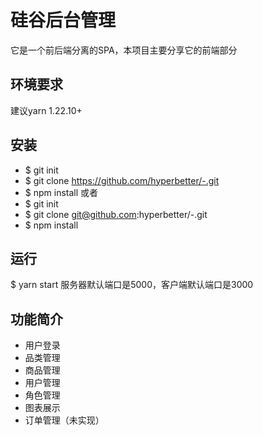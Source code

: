 # 硅谷后台管理
它是一个前后端分离的SPA，本项目主要分享它的前端部分
## 环境要求
建议yarn 1.22.10+
## 安装
* $ git init
* $ git clone https://github.com/hyperbetter/-.git
* $ npm install
或者
* $ git init
* $ git clone git@github.com:hyperbetter/-.git
* $ npm install
## 运行
$ yarn start
服务器默认端口是5000，客户端默认端口是3000
## 功能简介
* 用户登录
* 品类管理
* 商品管理
* 用户管理
* 角色管理
* 图表展示
* 订单管理（未实现）
